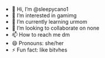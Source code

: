 - 👋 Hi, I’m @sleepycano1
- 👀 I’m interested in gamimg
- 🌱 I’m currently learning urmom
- 💞️ I’m looking to collaborate on none
- 📫 How to reach me dm
- 😄 Pronouns: she/her
- ⚡ Fun fact: like bitvhes

<!---
sleepycano1/sleepycano1 is a ✨ special ✨ repository because its `README.md` (this file) appears on your GitHub profile.
You can click the Preview link to take a look at your changes.
--->
